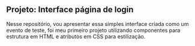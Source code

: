 ## Projeto: Interface página de login 

Nesse repositório, vou apresentar essa simples interface criada como um evento de teste, foi meu primeiro projeto utilizando componentes para estrutura em HTML e atributos em CSS para estilização.


